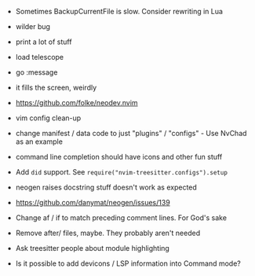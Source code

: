 - Sometimes BackupCurrentFile is slow. Consider rewriting in Lua

- wilder bug
 - print a lot of stuff
 - load telescope
  - go :message
  - it fills the screen, weirdly


- https://github.com/folke/neodev.nvim

- vim config clean-up
 - change manifest / data code to just "plugins" / "configs" - Use NvChad as an example

- command line completion should have icons and other fun stuff

- Add ``did`` support. See ``require("nvim-treesitter.configs").setup``

- neogen raises docstring stuff doesn't work as expected
 - https://github.com/danymat/neogen/issues/139

- Change af / if to match preceding comment lines. For God's sake

- Remove after/ files, maybe. They probably aren't needed

- Ask treesitter people about module highlighting
- Is it possible to add devicons / LSP information into Command mode?
